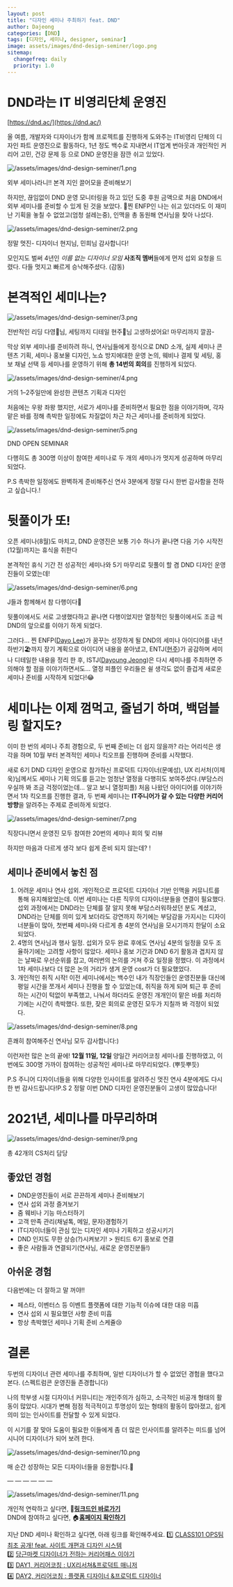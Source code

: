 ```yaml
---
layout: post
title: "디자인 세미나 주최하기 feat. DND"
author: Dajeong
categories: [DND]
tags: [디자인, 세미나, designer, seminar]
image: assets/images/dnd-design-seminer/logo.png
sitemap:
  changefreq: daily
  priority: 1.0
---
```


# **DND라는 IT 비영리단체 운영진**

[https://dnd.ac/](https://dnd.ac/)

올 여름, 개발자와 디자이너가 함께 프로젝트를 진행하게 도와주는 IT비영리 단체의 디자인 파트 운영진으로 활동하다, 1년 정도 백수로 지내면서 IT업계 번아웃과 개인적인 커리어 고민, 건강 문제 등 으로 DND 운영진을 잠깐 쉬고 있었다.

![/assets/images/dnd-design-seminer/1.png](/assets/images/dnd-design-seminer/1.png)

외부 세미나라니!! 본격 지인 끌어모을 준비해보기

하지만, 끊임없이 DND 운영 모니터링을 하고 있던 도중 후원 금액으로 처음 DND에서 외부 세미나를 준비할 수 있게 된 것을 보았다. 👀찐 ENFP인 나는 쉬고 있더라도 이 재미난 기획을 놓칠 수 없었고(엄청 설레는중), 인맥을 총 동원해 연사님을 찾아 나섰다.

![/assets/images/dnd-design-seminer/2.png](/assets/images/dnd-design-seminer/2.png)

정말 멋진- 디자이너 현지님, 민희님 감사합니다!

모인지도 벌써 4년인 *이름 없는 디자이너 모임* **사조직 멤버**들에게 먼저 섭외 요청을 드렸다. 다들 멋지고 빠르게 승낙해주셨다. (감동)

# **본격적인 세미나는?**

![/assets/images/dnd-design-seminer/3.png](/assets/images/dnd-design-seminer/3.png)

전반적인 리딩 다영💪님, 세팅까지 디테일 현주👏님 고생하셨어요! 마무리까지 깔끔-

막상 외부 세미나를 준비하려 하니, 연사님들에게 정식으로 DND 소개, 실제 세미나 콘텐츠 기획, 세미나 홍보물 디자인, 노쇼 방지에대한 운영 논의, 웨비나 결제 및 세팅, 홍보 채널 선택 등 세미나를 운영하기 위해 **총 14번의 회의**를 진행하게 되었다.

![/assets/images/dnd-design-seminer/4.png](/assets/images/dnd-design-seminer/4.png)

거의 1–2주일만에 완성한 콘텐츠 기획과 디자인

처음에는 우왕 좌왕 했지만, 서로가 세미나를 준비하면서 필요한 점을 이야기하며, 각자 맡은 바를 정해 촉박한 일정에도 차질없이 차근 차근 세미나를 준비하게 되었다.

![/assets/images/dnd-design-seminer/5.png](/assets/images/dnd-design-seminer/5.png)

DND OPEN SEMINAR

다행히도 총 300명 이상이 참여한 세미나로 두 개의 세미나가 멋지게 성공하며 마무리 되었다.

P.S 촉박한 일정에도 완벽하게 준비해주신 연사 3분에게 정말 다시 한번 감사함을 전하고 싶습니다.!

# **뒷풀이가 또!**

오픈 세미나(8월)도 마치고, DND 운영진은 보통 기수 하나가 끝나면 다음 기수 시작전(12월)까지는 휴식을 취한다

본격적인 휴식 기간 전 성공적인 세미나와 5기 마무리로 뒷풀이 할 겸 DND 디자인 운영진들이 모였는데!

![/assets/images/dnd-design-seminer/6.png](/assets/images/dnd-design-seminer/6.png)

J들과 함께해서 참 다행이다🥰

뒷풀이에서도 서로 고생했다하고 끝나면 다행이었지만 열정적인 뒷풀이에서도 조금 씩 DND의 앞으로를 이야기 하게 되었다.

그러다… 찐 ENFP([Dayo Lee](https://medium.com/u/c715972ee8a1?source=post_page-----7ad89cb3a4d7-----------------------------------))가 꿈꾸는 성장하게 될 DND의 세미나 아이디어를 내년 하반기🏖까지 장기 계획으로 아이디어 내용을 쏟아냈고, ENTJ([현주](https://brunch.co.kr/@hjjju))가 공감하며 세미나 디테일한 내용을 정리 한 후, ISTJ([Dayoung Jeong](https://medium.com/u/4ae55fb26ff8?source=post_page-----7ad89cb3a4d7-----------------------------------))은 다시 세미나를 주최하면 주의해야 할 점을 이야기하면서도… 열정 피플인 우리들은 쉴 생각도 없이 즐겁게 새로운 세미나 준비를 시작하게 되었다!😂

# **세미나는 이제 껌먹고, 줄넘기 하며, 백덤블링 할지도?**

이미 한 번의 세미나 주최 경험으로, 두 번째 준비는 더 쉽지 않을까? 라는 어리석은 생각을 하며 10월 부터 본격적인 세미나 킥오프를 진행하며 준비를 시작했다.

새로 6기 DND 디자인 운영으로 참가하신 프로덕트 디자이너(문예성), UX 리서처(이제욱)님께서도 세미나 기획 의도를 듣고는 엄청난 열정을 다행히도 보여주셨다.(부담스러우실까 봐 조금 걱정이었는데… 알고 보니 열정피플) 처음 나왔던 아이디어를 이야기하면서 1차 킥오프를 진행한 결과, 두 번째 세미나는 **IT주니어가 갈 수 있는 다양한 커리어 방향**을 알려주는 주제로 준비하게 되었다.

![/assets/images/dnd-design-seminer/7.png](/assets/images/dnd-design-seminer/7.png)

직장다니면서 운영진 모두 참여한 20번의 세미나 회의 및 리뷰

하지만 마음과 다르게 생각 보다 쉽게 준비 되지 않는데? !

## **세미나 준비에서 놓친 점**

1. 어려운 세미나 연사 섭외. 개인적으로 프로덕트 디자이너 기반 인맥을 커뮤니트를 통해 유지해왔었는데. 이번 세미나는 다른 직무의 디자이너분들을 연결이 필요했다. 섭외 과정에서는 DND라는 단체를 잘 알지 못해 부담스러워하셨던 분도 계셨고, DND라는 단체를 의미 있게 보더라도 강연까지 하기에는 부담감을 가지시는 디자이너분들이 많아, 첫번째 세미나와 다르게 총 4분의 연사님을 모시기까지 한달이 소요되었다.
2. 4명의 연사님과 행사 일정. 섭외가 모두 완료 후에도 연사님 4분의 일정을 모두 조율하기에는 고려할 사항이 많았다. 세미나 홍보 기간과 DND 6기 활동과 겹치지 않는 날짜로 우선순위를 잡고, 여러번의 논의를 거쳐 주요 일정을 정했다. 이 과정에서 1차 세미나보다 더 많은 논의 거리가 생겨 운영 cost가 더 필요했었다.
3. 개인적인 취직 시작! 이전 세미나에서는 백수인 내가 직장인들인 운영진분들 대신에 평일 시간을 쪼개서 세미나 진행을 할 수 있었는데, 취직을 하게 되며 퇴근 후 준비하는 시간이 턱없이 부족했고, 나눠서 하더라도 운영진 개개인이 맡은 바를 처리하기에는 시간이 촉박했다. 또한, 잦은 회의로 운영진 모두가 지칠까 봐 걱정이 되었다.

![/assets/images/dnd-design-seminer/8.png](/assets/images/dnd-design-seminer/8.png)

흔쾌히 참여해주신 연사님 모두 감사합니다:)

이런저런 많은 논의 끝에! **12월 11일, 12일** 양일간 커리어코칭 세미나를 진행하였고, 이번에도 300명 가까이 참여하는 성공적인 세미나로 마무리되었다. (뿌듯뿌듯)

P.S 주니어 디자이너들을 위해 다양한 인사이트를 알려주신 멋진 연사 4분에게도 다시 한 번 감사드립니다!P.S 2 정말 이번 DND 디자인 운영진분들이 고생이 많았습니다!

# **2021년, 세미나를 마무리하며**

![/assets/images/dnd-design-seminer/9.png](/assets/images/dnd-design-seminer/9.png)

총 42개의 CS처리 담당

## **좋았던 경험**

- DND운영진들이 서로 끈끈하게 세미나 준비해보기
- 연사 섭외 과정 즐겨보기
- 줌 웨비나 기능 마스터하기
- 고객 만족 관리(채널톡, 메일, 문자)경험하기
- IT디자이너들이 관심 있는 디자인 세미나 기획하고 성공시키기
- DND 인지도 무한 상승(?)시켜보기! > 원티드 6기 홍보로 연결
- 좋은 사람들과 연결되기(연사님, 새로운 운영진분들!)

## **아쉬운 경험**

다음번에는 더 잘하고 말 꺼야!!

- 페스타, 이벤터스 등 이벤트 플랫폼에 대한 기능적 이슈에 대한 대응 미흡
- 연사 섭외 시 필요했던 사항 준비 미흡
- 항상 촉박했던 세미나 기획 준비 스케쥴😢

# **결론**

두번의 디자이너 관련 세미나를 주최하며, 일반 디자이너가 할 수 없었던 경험을 했다고 본다. (스펙트럼콘 운영진들 존경합니다)

나의 학부생 시절 디자이너 커뮤니티는 개인주의가 심하고, 소극적인 비공개 형태의 활동이 많았다. 시대가 변해 점점 적극적이고 투명성이 있는 형태의 활동이 많아졌고, 쉽게 의미 있는 인사이트를 전달할 수 있게 되었다.

이 시기를 잘 맞아 도움이 필요한 이들에게 좀 더 많은 인사이트를 알려주는 미드를 넘어 시니어 디자이너가 되어 보려 한다.

![/assets/images/dnd-design-seminer/10.png](/assets/images/dnd-design-seminer/10.png)

매 순간 성장하는 모든 디자이너들을 응원합니다.💖

— — — — — —

![/assets/images/dnd-design-seminer/11.png](/assets/images/dnd-design-seminer/11.png)

개인적 연락하고 싶다면, 💖**[링크드인 바로가기](https://www.linkedin.com/in/dajeong-lee-7b241b93/)**  
DND에 참여하고 싶다면, 🏠**[홈페이지 확인하기](https://dnd.ac/)**

지난 DND 세미나 확인하고 싶다면, 아래 링크를 확인해주세요.
1️⃣ [CLASS101 OPS팀 최초 공개! feat. 사이트 개편과 디자인 시스템](https://festa.io/events/1728)  
2️⃣ [당근마켓 디자이너가 전하는 커리어패스 이야기](https://festa.io/events/1725)  
3️⃣ [DAY1, 커리어코칭 : UX리서쳐&프로덕트 매니저](https://event-us.kr/39942)  
4️⃣ [DAY2, 커리어코칭 : 플랫폼 디자이너 &프로덕트 디자이너](https://event-us.kr/39943)
